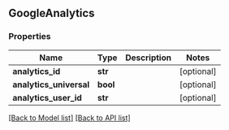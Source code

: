 ## GoogleAnalytics

### Properties
Name | Type | Description | Notes
------------ | ------------- | ------------- | -------------
**analytics_id** | **str** |  | [optional] 
**analytics_universal** | **bool** |  | [optional] 
**analytics_user_id** | **str** |  | [optional] 

[[Back to Model list]](#documentation-for-models) [[Back to API list]](#documentation-for-api-endpoints)


